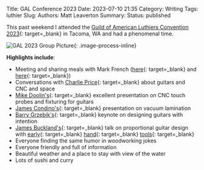 Title: GAL Conference 2023
Date: 2023-07-10 21:35
Category: Writing
Tags: luthier
Slug:
Authors: Matt Leaverton
Summary:
Status: published

This past weekend I attended the
[Guild of American Luthiers Convention 2023](https://luth.org/conventions/2023-convention-recap/){: target=_blank} in
Tacoma, WA and had a phenomenal time.

![GAL 2023 Group Picture](/images/gal-2023-group-picture.jpg "Guild group photo with me on the far left about three quarters of the way up"){: .image-process-inline}

**Highlights include**:

- Meeting and sharing meals with Mark French ([here](https://polytechnic.purdue.edu/profile/rmfrench){: target=_blank} and [here](https://www.search.luth.org/mark-french/){: target=_blank})
- Conversations with [Charlie Price](https://www.search.luth.org/charlie-price/){: target=_blank} about guitars and CNC and space
- [Mike Doolin's](https://www.search.luth.org/mike-doolin/){: target=_blank} excellent presentation on CNC touch probes and fixturing for guitars
- [James Condino's](https://www.search.luth.org/james-condino/){: target=_blank} presentation on vacuum lamination
- [Barry Grzebik's](https://www.grezguitars.com/){: target=_blank} keynote on designing guitars with intention
- [James Buckland's](https://www.search.luth.org/james-buckland/){: target=_blank} talk on proportional guitar design with [early](https://en.wikipedia.org/wiki/Vesica_piscis){: target=_blank} [hand](https://en.wikipedia.org/wiki/Beam_compass){: target=_blank} [tools](https://en.wikipedia.org/wiki/Sector_(instrument)){: target=_blank}
- Everyone finding the same humor in woodworking jokes
- Everyone friendly and full of information
- Beautiful weather and a place to stay with view of the water
- Lots of sushi and curry
